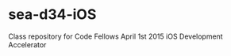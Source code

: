 sea-d34-iOS
===========

Class repository for Code Fellows April 1st 2015 iOS Development Accelerator 
